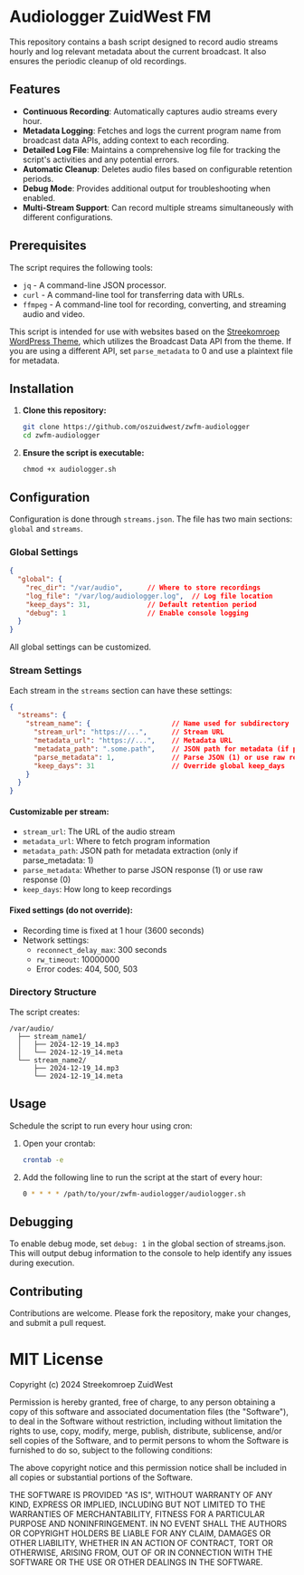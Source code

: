 # Audiologger ZuidWest FM
This repository contains a bash script designed to record audio streams hourly and log relevant metadata about the current broadcast. It also ensures the periodic cleanup of old recordings.

## Features
- **Continuous Recording**: Automatically captures audio streams every hour.
- **Metadata Logging**: Fetches and logs the current program name from broadcast data APIs, adding context to each recording.
- **Detailed Log File**: Maintains a comprehensive log file for tracking the script's activities and any potential errors.
- **Automatic Cleanup**: Deletes audio files based on configurable retention periods.
- **Debug Mode**: Provides additional output for troubleshooting when enabled.
- **Multi-Stream Support**: Can record multiple streams simultaneously with different configurations.

## Prerequisites
The script requires the following tools:
- `jq` - A command-line JSON processor.
- `curl` - A command-line tool for transferring data with URLs.
- `ffmpeg` - A command-line tool for recording, converting, and streaming audio and video.

This script is intended for use with websites based on the [Streekomroep WordPress Theme](https://github.com/oszuidwest/streekomroep-wp), which utilizes the Broadcast Data API from the theme. If you are using a different API, set `parse_metadata` to 0 and use a plaintext file for metadata.

## Installation
1. **Clone this repository:**
   ```bash
   git clone https://github.com/oszuidwest/zwfm-audiologger
   cd zwfm-audiologger
   ```
2. **Ensure the script is executable:**
   ```
   chmod +x audiologger.sh
   ```

## Configuration
Configuration is done through `streams.json`. The file has two main sections: `global` and `streams`.

### Global Settings
```json
{
  "global": {
    "rec_dir": "/var/audio",      // Where to store recordings
    "log_file": "/var/log/audiologger.log",  // Log file location
    "keep_days": 31,              // Default retention period
    "debug": 1                    // Enable console logging
  }
}
```

All global settings can be customized.

### Stream Settings
Each stream in the `streams` section can have these settings:

```json
{
  "streams": {
    "stream_name": {                    // Name used for subdirectory
      "stream_url": "https://...",      // Stream URL
      "metadata_url": "https://...",    // Metadata URL
      "metadata_path": ".some.path",    // JSON path for metadata (if parsing)
      "parse_metadata": 1,              // Parse JSON (1) or use raw response (0)
      "keep_days": 31                   // Override global keep_days
    }
  }
}
```

#### Customizable per stream:
- `stream_url`: The URL of the audio stream
- `metadata_url`: Where to fetch program information
- `metadata_path`: JSON path for metadata extraction (only if parse_metadata: 1)
- `parse_metadata`: Whether to parse JSON response (1) or use raw response (0)
- `keep_days`: How long to keep recordings

#### Fixed settings (do not override):
- Recording time is fixed at 1 hour (3600 seconds)
- Network settings:
  - `reconnect_delay_max`: 300 seconds
  - `rw_timeout`: 10000000
  - Error codes: 404, 500, 503

### Directory Structure
The script creates:
```
/var/audio/
  ├── stream_name1/
  │   ├── 2024-12-19_14.mp3
  │   └── 2024-12-19_14.meta
  └── stream_name2/
      ├── 2024-12-19_14.mp3
      └── 2024-12-19_14.meta
```

## Usage
Schedule the script to run every hour using cron:
1. Open your crontab:
   ```bash
   crontab -e
   ```
2. Add the following line to run the script at the start of every hour:
   ```bash
   0 * * * * /path/to/your/zwfm-audiologger/audiologger.sh
   ```

## Debugging
To enable debug mode, set `debug: 1` in the global section of streams.json. This will output debug information to the console to help identify any issues during execution.

## Contributing
Contributions are welcome. Please fork the repository, make your changes, and submit a pull request.

# MIT License
Copyright (c) 2024 Streekomroep ZuidWest

Permission is hereby granted, free of charge, to any person obtaining a copy
of this software and associated documentation files (the "Software"), to deal
in the Software without restriction, including without limitation the rights
to use, copy, modify, merge, publish, distribute, sublicense, and/or sell
copies of the Software, and to permit persons to whom the Software is
furnished to do so, subject to the following conditions:

The above copyright notice and this permission notice shall be included in all
copies or substantial portions of the Software.

THE SOFTWARE IS PROVIDED "AS IS", WITHOUT WARRANTY OF ANY KIND, EXPRESS OR
IMPLIED, INCLUDING BUT NOT LIMITED TO THE WARRANTIES OF MERCHANTABILITY,
FITNESS FOR A PARTICULAR PURPOSE AND NONINFRINGEMENT. IN NO EVENT SHALL THE
AUTHORS OR COPYRIGHT HOLDERS BE LIABLE FOR ANY CLAIM, DAMAGES OR OTHER
LIABILITY, WHETHER IN AN ACTION OF CONTRACT, TORT OR OTHERWISE, ARISING FROM,
OUT OF OR IN CONNECTION WITH THE SOFTWARE OR THE USE OR OTHER DEALINGS IN THE
SOFTWARE.